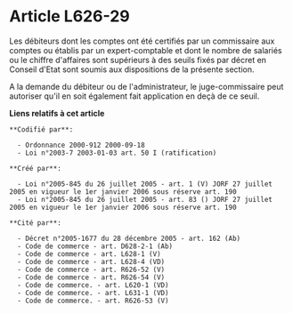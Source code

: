 # Article L626-29

Les débiteurs dont les comptes ont été certifiés par un commissaire aux comptes ou établis par un expert-comptable et dont le
nombre de salariés ou le chiffre d'affaires sont supérieurs à des seuils fixés par décret en Conseil d'Etat sont soumis aux
dispositions de la présente section.

A la demande du débiteur ou de l'administrateur, le juge-commissaire peut autoriser qu'il en soit également fait application
en deçà de ce seuil.

**Liens relatifs à cet article**

	**Codifié par**:

	  - Ordonnance 2000-912 2000-09-18
	  - Loi n°2003-7 2003-01-03 art. 50 I (ratification)

	**Créé par**:

	  - Loi n°2005-845 du 26 juillet 2005 - art. 1 (V) JORF 27 juillet 2005 en vigueur le 1er janvier 2006 sous réserve art. 190
	  - Loi n°2005-845 du 26 juillet 2005 - art. 83 () JORF 27 juillet 2005 en vigueur le 1er janvier 2006 sous réserve art. 190

	**Cité par**:

	  - Décret n°2005-1677 du 28 décembre 2005 - art. 162 (Ab)
	  - Code de commerce - art. D628-2-1 (Ab)
	  - Code de commerce - art. L628-1 (V)
	  - Code de commerce - art. L628-4 (VD)
	  - Code de commerce - art. R626-52 (V)
	  - Code de commerce - art. R626-54 (V)
	  - Code de commerce. - art. L620-1 (VD)
	  - Code de commerce. - art. L631-1 (VD)
	  - Code de commerce. - art. R626-53 (V)
